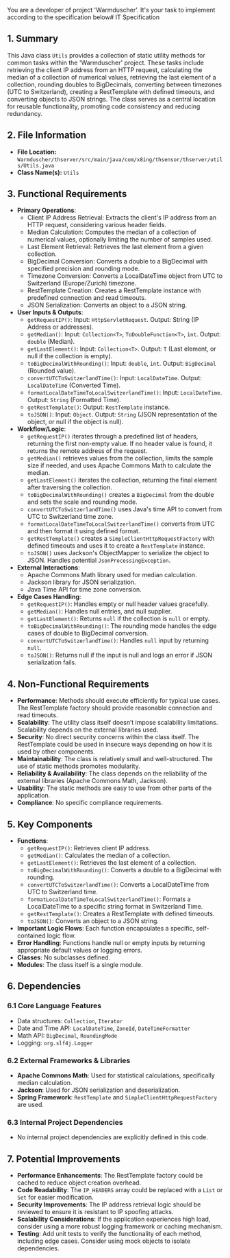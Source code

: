 You are a developer of project 'Warmduscher'. It's your task to implement according to the specification below# IT Specification

## 1. Summary

This Java class `Utils` provides a collection of static utility methods for common tasks within the 'Warmduscher' project.  These tasks include retrieving the client IP address from an HTTP request, calculating the median of a collection of numerical values, retrieving the last element of a collection, rounding doubles to BigDecimals, converting between timezones (UTC to Switzerland), creating a RestTemplate with defined timeouts, and converting objects to JSON strings. The class serves as a central location for reusable functionality, promoting code consistency and reducing redundancy.

## 2. File Information

- **File Location:** `Warmduscher/thserver/src/main/java/com/x8ing/thsensor/thserver/utils/Utils.java`
- **Class Name(s):** `Utils`

## 3. Functional Requirements

- **Primary Operations**:
    - Client IP Address Retrieval: Extracts the client's IP address from an HTTP request, considering various header fields.
    - Median Calculation: Computes the median of a collection of numerical values, optionally limiting the number of samples used.
    - Last Element Retrieval: Retrieves the last element from a given collection.
    - BigDecimal Conversion: Converts a double to a BigDecimal with specified precision and rounding mode.
    - Timezone Conversion: Converts a LocalDateTime object from UTC to Switzerland (Europe/Zurich) timezone.
    - RestTemplate Creation: Creates a RestTemplate instance with predefined connection and read timeouts.
    - JSON Serialization: Converts an object to a JSON string.
- **User Inputs & Outputs**:
    - `getRequestIP()`: Input: `HttpServletRequest`. Output: String (IP Address or addresses).
    - `getMedian()`: Input: `Collection<T>`, `ToDoubleFunction<T>`, `int`. Output: `double` (Median).
    - `getLastElement()`: Input: `Collection<T>`. Output: `T` (Last element, or null if the collection is empty).
    - `toBigDecimalWithRounding()`: Input: `double`, `int`. Output: `BigDecimal` (Rounded value).
    - `convertUTCToSwitzerlandTime()`: Input: `LocalDateTime`. Output: `LocalDateTime` (Converted Time).
    - `formatLocalDateTimeToLocalSwitzerlandTime()`: Input: `LocalDateTime`. Output: `String` (Formatted Time).
    - `getRestTemplate()`: Output: `RestTemplate` instance.
    - `toJSON()`: Input: `Object`. Output: `String` (JSON representation of the object, or null if the object is null).
- **Workflow/Logic**:
    - `getRequestIP()` iterates through a predefined list of headers, returning the first non-empty value. If no header value is found, it returns the remote address of the request.
    - `getMedian()` retrieves values from the collection, limits the sample size if needed, and uses Apache Commons Math to calculate the median.
    - `getLastElement()` iterates the collection, returning the final element after traversing the collection.
    - `toBigDecimalWithRounding()` creates a `BigDecimal` from the double and sets the scale and rounding mode.
    - `convertUTCToSwitzerlandTime()` uses Java's time API to convert from UTC to Switzerland time zone.
    - `formatLocalDateTimeToLocalSwitzerlandTime()` converts from UTC and then format it using defined format.
    - `getRestTemplate()` creates a `SimpleClientHttpRequestFactory` with defined timeouts and uses it to create a `RestTemplate` instance.
    - `toJSON()` uses Jackson's ObjectMapper to serialize the object to JSON.  Handles potential `JsonProcessingException`.
- **External Interactions**:
    - Apache Commons Math library used for median calculation.
    - Jackson library for JSON serialization.
    - Java Time API for time zone conversion.
- **Edge Cases Handling**:
    - `getRequestIP()`: Handles empty or null header values gracefully.
    - `getMedian()`: Handles null entries, and null supplier.
    - `getLastElement()`: Returns `null` if the collection is `null` or empty.
    - `toBigDecimalWithRounding()`: The rounding mode handles the edge cases of double to BigDecimal conversion.
    - `convertUTCToSwitzerlandTime()`: Handles `null` input by returning `null`.
    - `toJSON()`: Returns null if the input is null and logs an error if JSON serialization fails.

## 4. Non-Functional Requirements

- **Performance**: Methods should execute efficiently for typical use cases.  The RestTemplate factory should provide reasonable connection and read timeouts.
- **Scalability**: The utility class itself doesn’t impose scalability limitations.  Scalability depends on the external libraries used.
- **Security**: No direct security concerns within the class itself. The RestTemplate could be used in insecure ways depending on how it is used by other components.
- **Maintainability**: The class is relatively small and well-structured. The use of static methods promotes modularity.
- **Reliability & Availability**: The class depends on the reliability of the external libraries (Apache Commons Math, Jackson).
- **Usability**: The static methods are easy to use from other parts of the application.
- **Compliance**: No specific compliance requirements.

## 5. Key Components

- **Functions**:
    - `getRequestIP()`: Retrieves client IP address.
    - `getMedian()`: Calculates the median of a collection.
    - `getLastElement()`: Retrieves the last element of a collection.
    - `toBigDecimalWithRounding()`: Converts a double to a BigDecimal with rounding.
    - `convertUTCToSwitzerlandTime()`: Converts a LocalDateTime from UTC to Switzerland time.
    - `formatLocalDateTimeToLocalSwitzerlandTime()`: Formats a LocalDateTime to a specific string format in Switzerland Time.
    - `getRestTemplate()`: Creates a RestTemplate with defined timeouts.
    - `toJSON()`: Converts an object to a JSON string.
- **Important Logic Flows**:  Each function encapsulates a specific, self-contained logic flow.
- **Error Handling**:  Functions handle null or empty inputs by returning appropriate default values or logging errors.
- **Classes**: No subclasses defined.
- **Modules**:  The class itself is a single module.

## 6. Dependencies

### 6.1 Core Language Features

- Data structures: `Collection`, `Iterator`
- Date and Time API: `LocalDateTime`, `ZoneId`, `DateTimeFormatter`
- Math API: `BigDecimal`, `RoundingMode`
- Logging: `org.slf4j.Logger`

### 6.2 External Frameworks & Libraries

- **Apache Commons Math**: Used for statistical calculations, specifically median calculation.
- **Jackson**: Used for JSON serialization and deserialization.
- **Spring Framework**: `RestTemplate` and `SimpleClientHttpRequestFactory` are used.

### 6.3 Internal Project Dependencies

- No internal project dependencies are explicitly defined in this code.

## 7. Potential Improvements

- **Performance Enhancements**: The RestTemplate factory could be cached to reduce object creation overhead.
- **Code Readability**: The `IP_HEADERS` array could be replaced with a `List` or `Set` for easier modification.
- **Security Improvements**:  The IP address retrieval logic should be reviewed to ensure it is resistant to IP spoofing attacks.
- **Scalability Considerations**:  If the application experiences high load, consider using a more robust logging framework or caching mechanism.
- **Testing**: Add unit tests to verify the functionality of each method, including edge cases.  Consider using mock objects to isolate dependencies.